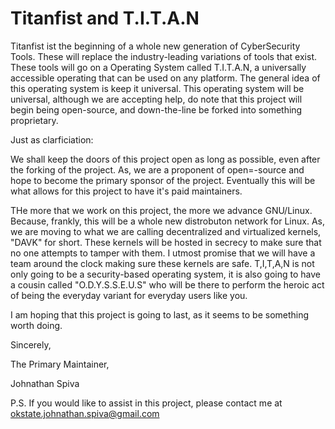 # Titanfist and T.I.T.A.N

Titanfist ist the beginning of a whole new generation of CyberSecurity Tools. These will replace the industry-leading variations of tools that exist.
These tools will go on a Operating System called T.I.T.A.N, a universally accessible operating that can be used on any platform. The general idea of this 
operating system is keep it universal. This operating system will be universal, although we are accepting help, do note that this project will begin being open-source,
and down-the-line be forked into something proprietary. 

Just as clarficiation:

We shall keep the doors of this project open as long as possible, even after the forking of the project. As, we are a proponent of open=-source and hope to become
the primary sponsor of the project. Eventually this will be what allows for this project to have it's paid maintainers.

THe more that we work on this project, the more we advance GNU/Linux. Because, frankly, this will be a whole new distrobuton network for Linux. As, we are moving to 
what we are calling decentralized and virtualized kernels, "DAVK" for short. These kernels will be hosted in secrecy to make sure that no one attempts to tamper with them.
I utmost promise that we will have a team around the clock making sure these kernels are safe. T,I,T,A,N is not only going to be a security-based operating system, it is 
also going to have a cousin called "O.D.Y.S.S.E.U.S" who will be there to perform the heroic act of being the everyday variant for everyday users like you. 

I am hoping that this project is going to last, as it seems to be something worth doing.

Sincerely,

The Primary Maintainer,

Johnathan Spiva

P.S. If you would like to assist in this project, please contact me at okstate.johnathan.spiva@gmail.com
